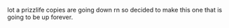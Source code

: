 lot a prizzlife copies are going down rn so decided to make this one that is going to be up forever.
